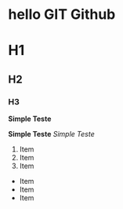 # hello GIT Github
# H1
## H2
### H3

**Simple Teste**

__Simple Teste__
_Simple Teste_

1. Item
2. Item
3. Item

* Item
* Item
* Item
